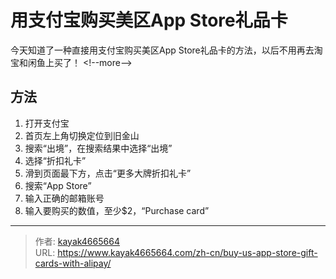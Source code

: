 # 用支付宝购买美区App Store礼品卡

今天知道了一种直接用支付宝购买美区App Store礼品卡的方法，以后不用再去淘宝和闲鱼上买了！
&lt;!--more--&gt;

## 方法
1. 打开支付宝
2. 首页左上角切换定位到旧金山
3. 搜索“出境”，在搜索结果中选择“出境”
4. 选择“折扣礼卡”
5. 滑到页面最下方，点击“更多大牌折扣礼卡”
6. 搜索“App Store”
7. 输入正确的邮箱账号
8. 输入要购买的数值，至少$2，“Purchase card”

---

> 作者: [kayak4665664](https://github.com/kayak4665664)  
> URL: https://www.kayak4665664.com/zh-cn/buy-us-app-store-gift-cards-with-alipay/  

